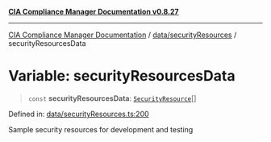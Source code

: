 [**CIA Compliance Manager Documentation v0.8.27**](../../../README.md)

***

[CIA Compliance Manager Documentation](../../../modules.md) / [data/securityResources](../README.md) / securityResourcesData

# Variable: securityResourcesData

> `const` **securityResourcesData**: [`SecurityResource`](../../../services/interfaces/SecurityResource.md)[]

Defined in: [data/securityResources.ts:200](https://github.com/Hack23/cia-compliance-manager/blob/26bb73ca86d23be8656cdd29d12202323a449310/src/data/securityResources.ts#L200)

Sample security resources for development and testing
